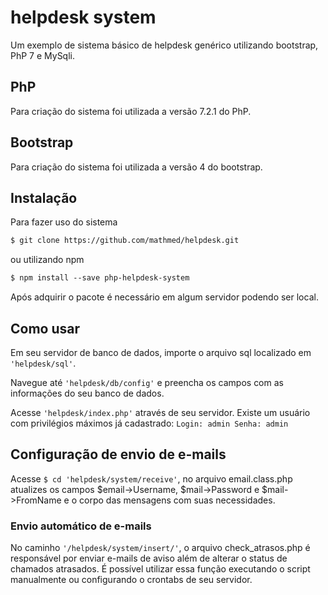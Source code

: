 # helpdesk system
Um exemplo de sistema básico de helpdesk genérico utilizando bootstrap, PhP 7 e MySqli.

## PhP
Para criação do sistema foi utilizada a versão 7.2.1 do PhP.

## Bootstrap
Para criação do sistema foi utilizada a versão 4 do bootstrap.

## Instalação
Para fazer uso do sistema
```html
$ git clone https://github.com/mathmed/helpdesk.git
```
ou utilizando npm

```html
$ npm install --save php-helpdesk-system
```

Após adquirir o pacote é necessário em algum servidor podendo ser local.

## Como usar

Em seu servidor de banco de dados, importe o arquivo sql localizado em `'helpdesk/sql'`.

Navegue até `'helpdesk/db/config'` e preencha os campos com as informações do seu banco de dados.

Acesse `'helpdesk/index.php'` através de seu servidor.
Existe um usuário com privilégios máximos já cadastrado:
`Login: admin
  Senha: admin`
  
 ## Configuração de envio de e-mails
  
  Acesse `$ cd 'helpdesk/system/receive'`, no arquivo email.class.php atualizes os campos $email->Username, $mail->Password e $mail->FromName e o corpo das mensagens com suas necessidades.
  
  ### Envio automático de e-mails
  No caminho `'/helpdesk/system/insert/'`, o arquivo check_atrasos.php é responsável por enviar e-mails de aviso além de alterar o status de chamados atrasados. É possível utilizar essa função executando o script manualmente ou configurando o crontabs de seu servidor.
  
